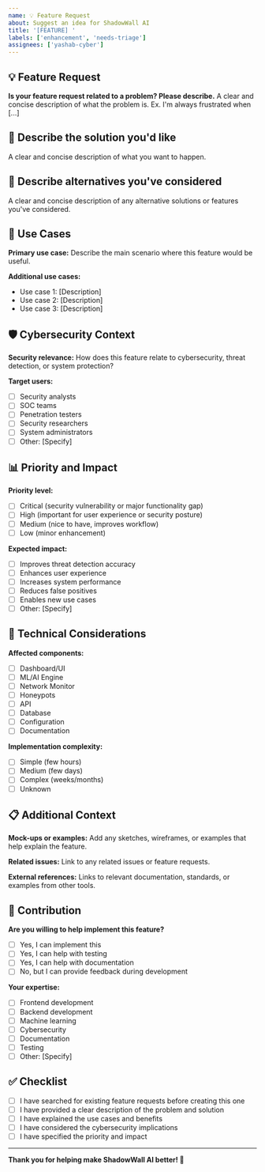 ```yaml
---
name: 💡 Feature Request
about: Suggest an idea for ShadowWall AI
title: '[FEATURE] '
labels: ['enhancement', 'needs-triage']
assignees: ['yashab-cyber']
---
```


## 💡 Feature Request

**Is your feature request related to a problem? Please describe.**
A clear and concise description of what the problem is. Ex. I'm always frustrated when [...]

## 🎯 Describe the solution you'd like

A clear and concise description of what you want to happen.

## 🔄 Describe alternatives you've considered

A clear and concise description of any alternative solutions or features you've considered.

## 🎯 Use Cases

**Primary use case:**
Describe the main scenario where this feature would be useful.

**Additional use cases:**
- Use case 1: [Description]
- Use case 2: [Description]
- Use case 3: [Description]

## 🛡️ Cybersecurity Context

**Security relevance:**
How does this feature relate to cybersecurity, threat detection, or system protection?

**Target users:**
- [ ] Security analysts
- [ ] SOC teams
- [ ] Penetration testers
- [ ] Security researchers
- [ ] System administrators
- [ ] Other: [Specify]

## 📊 Priority and Impact

**Priority level:**
- [ ] Critical (security vulnerability or major functionality gap)
- [ ] High (important for user experience or security posture)
- [ ] Medium (nice to have, improves workflow)
- [ ] Low (minor enhancement)

**Expected impact:**
- [ ] Improves threat detection accuracy
- [ ] Enhances user experience
- [ ] Increases system performance
- [ ] Reduces false positives
- [ ] Enables new use cases
- [ ] Other: [Specify]

## 🔧 Technical Considerations

**Affected components:**
- [ ] Dashboard/UI
- [ ] ML/AI Engine
- [ ] Network Monitor
- [ ] Honeypots
- [ ] API
- [ ] Database
- [ ] Configuration
- [ ] Documentation

**Implementation complexity:**
- [ ] Simple (few hours)
- [ ] Medium (few days)
- [ ] Complex (weeks/months)
- [ ] Unknown

## 📋 Additional Context

**Mock-ups or examples:**
Add any sketches, wireframes, or examples that help explain the feature.

**Related issues:**
Link to any related issues or feature requests.

**External references:**
Links to relevant documentation, standards, or examples from other tools.

## 🤝 Contribution

**Are you willing to help implement this feature?**
- [ ] Yes, I can implement this
- [ ] Yes, I can help with testing
- [ ] Yes, I can help with documentation
- [ ] No, but I can provide feedback during development

**Your expertise:**
- [ ] Frontend development
- [ ] Backend development
- [ ] Machine learning
- [ ] Cybersecurity
- [ ] Documentation
- [ ] Testing
- [ ] Other: [Specify]

## ✅ Checklist

- [ ] I have searched for existing feature requests before creating this one
- [ ] I have provided a clear description of the problem and solution
- [ ] I have explained the use cases and benefits
- [ ] I have considered the cybersecurity implications
- [ ] I have specified the priority and impact

---

**Thank you for helping make ShadowWall AI better! 🚀**
